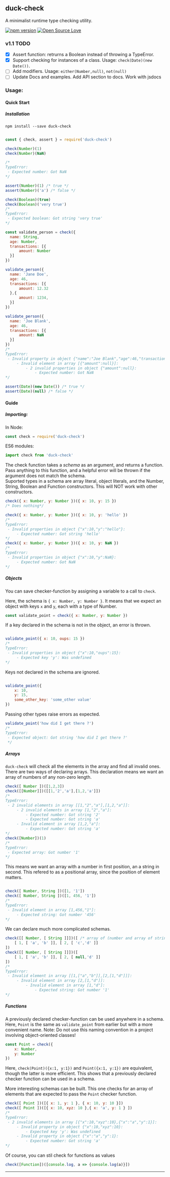 ## duck-check

A minimalist runtime type checking utility.

[![npm version](https://badge.fury.io/js/duck-check.svg)](https://badge.fury.io/js/duck-check)
[![Open Source Love](https://badges.frapsoft.com/os/mit/mit.svg?v=102)](https://github.com/ellerbrock/open-source-badge/)

### v1.1 TODO

- [x] Assert function: retrurns a Boolean instead of throwing a TypeError.
- [x] Support checking for instances of a class. Usage: `check(Date)(new Date())`.
- [ ] Add modifiers. Usage: `either(Number,null)`, `not(null)`
- [ ] Update Docs and examples. Add API section to docs. Work with jsdocs

### Usage:

#### Quick Start

##### Installation

```
npm install --save duck-check
```
```js

const { check, assert } = require('duck-check')

check(Number)(1)
check(Number)(NaN) 

/*
TypeError:
 - Expected number: Got NaN
*/

assert(Number)(1) /* true */
assert(Number)('a') /* false */

check(Boolean)(true)
check(Boolean)('very true')
/*
TypeError:
 - Expected boolean: Got string 'very true'
*/

const validate_person = check({
  name: String, 
  age: Number,
  transactions: [{
      amount: Number
  }]
})

validate_person({
  name: 'Jane Doe', 
  age: 46,
  transactions: [{
      amount: 12.32
  },{
      amount: 1234,
  }]
})

validate_person({
  name: 'Joe Blank', 
  age: 46,
  transactions: [{
      amount: NaN
  }]
})
/*
TypeError:
 - Invalid property in object {"name":"Joe Blank","age":46,"transactions":[{"amount":null}]}:
     - Invalid element in array [{"amount":null}]:
         - 2 invalid properties in object {"amount":null}:
             - Expected number: Got NaN
*/

assert(Date)(new Date()) /* true */
assert(Date)(null) /* false */
```

#### Guide
##### Importing:

In Node:
```js
const check = require('duck-check')
```

ES6 modules:

```js
import check from 'duck-check'
```

The check function takes a *schema* as an argument, and returns a function. Pass anything to this function, and a helpful error will be thrown if the argument does not match the schema.  
Suported types in a schema are array literal, object literals, and the Number, String, Boolean and Function constructors. 
This will NOT work with other constructors.

```js
check({ x: Number, y: Number })({ x: 10, y: 15 })
/* Does nothing*/

check({ x: Number, y: Number })({ x: 10, y: 'hello' }) 
/* 
TypeError:
 - Invalid properties in object {"x":10,"y":"hello"}:
     - Expected number: Got string 'hello'
*/
check({ x: Number, y: Number })({ x: 10, y: NaN })
/* 
TypeError:
 - Invalid properties in object {"x":10,"y":NaN}:
     - Expected number: Got NaN
*/
```

##### Objects

You can save checker-function by assigning a variable to a call to `check`.

Here, the schema is `{ x: Number, y: Number }`. It means that we expect an object with keys `x` and `y`, each with a type of Number. 

```js
const validate_point = check({ x: Number, y: Number })
```

If a key declared in the schema is not in the object, an error is thrown.

```js

validate_point({ x: 10, oups: 15 }) 
/*
TypeError:
 - Invalid properties in object {"x":10,"oups":15}:
     - Expected key 'y': Was undefined
*/

```

Keys not declared in the schema are ignored. 

```js

validate_point({
    x: 10, 
    y: 15, 
    some_other_key: 'some_other value'
})

```
Passing other types raise errors as expected.

```js
validate_point('how did I get there ?')
/*
TypeError:
 - Expected object: Got string 'how did I get there ?'
 */
```

##### Arrays

`duck-check` will check all the elements in the array and find all invalid ones.
There are two ways of declaring arrays.
This declaration means we want an array of numbers of any non-zero length.

```js
check([ Number ])([1,2,3])
check([[Number]])([[1,'2','a'],[1,2,'a']]) 
/*
TypeError:
 - 2 invalid elements in array [[1,"2","a"],[1,2,"a"]]:
     - 2 invalid elements in array [1,"2","a"]:
         - Expected number: Got string '2'
         - Expected number: Got string 'a'
     - Invalid element in array [1,2,"a"]:
         - Expected number: Got string 'a'
*/
check([Number])(1)
/*
TypeError:
 - Expected array: Got number '1'
*/
```
 
This means we want an array with a number in first position, an a string in second.
This refered to as a positional array, since the position of element matters.

```js

check([ Number, String ])([1, '1'])
check([ Number, String ])([1, 456, '1']) 
/*
TypeError:
 - Invalid element in array [1,456,"1"]:
     - Expected string: Got number '456'
*/
```

We can declare much more complicated schemas.

```js
check([[ Number, [ String ]]])([ /* array of (number and array of string) */
    [ 1, [ 'a', 'b' ]], [ 2, [ 'c','d' ]]
])
check([[ Number, [ String ]]])([
    [ 1, [ 'a', 'b' ]], [ 2, [ null,'d' ]]
]) 
/*
TypeError:
 - Invalid element in array [[1,["a","b"]],[2,[1,"d"]]]:
     - Invalid element in array [2,[1,"d"]]:
         - Invalid element in array [1,"d"]:
             - Expected string: Got number '1'
*/
```
##### Functions

A previously declared checker-function can be used anywhere in a schema.
Here, `Point` is the same as `validate_point` from earlier but with a more convenient name. 
Note: Do not use this naming convention in a project involving object-oriented classes! 

```js
const Point = check({
    x: Number, 
    y: Number
})

```
Here, `check(Point)({x:1, y:1})` and `Point({x:1, y:1})` are equivalent, though the latter is more efficient. This shows that a previously declared checker function can be used in a schema. 

More interesting schemas can be built. This one checks for an array of elements that are expected to pass the `Point` checker function. 

```js
check([ Point ])([{ x: 1, y: 1 }, { x: 10, y: 10 }])
check([ Point ])([{ x: 10, xyz: 10 },{ x: 'a', y: 1 } ]) 
/*
TypeError:
 - 2 invalid elements in array [{"x":10,"xyz":10},{"x":"a","y":1}]:
     - Invalid property in object {"x":10,"xyz":10}:
         - Expected key 'y': Was undefined
     - Invalid property in object {"x":"a","y":1}:
         - Expected number: Got string 'a'
*/
```


Of course, you can stil check for functions as values

```js
check([Function])([console.log, a => {console.log(a)}])
```
___
